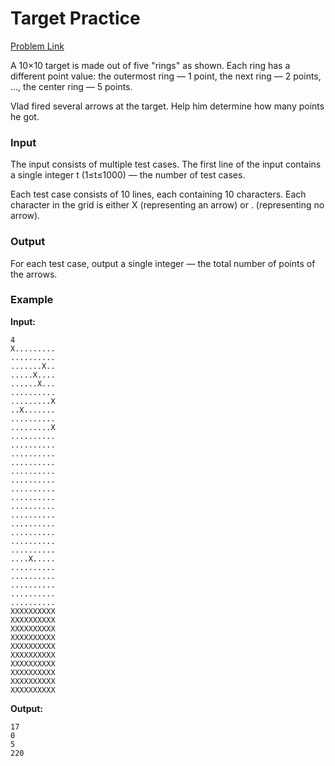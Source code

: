 # Target Practice
[Problem Link](https://codeforces.com/problemset/problem/1873/C)

A 10×10 target is made out of five "rings" as shown. Each ring has a different point value: the outermost ring — 1 point, the next ring — 2 points, ..., the center ring — 5 points.

Vlad fired several arrows at the target. Help him determine how many points he got.

### Input
The input consists of multiple test cases. The first line of the input contains a single integer t (1≤t≤1000) — the number of test cases.

Each test case consists of 10 lines, each containing 10 characters. Each character in the grid is either X (representing an arrow) or . (representing no arrow).

### Output
For each test case, output a single integer — the total number of points of the arrows.

### Example

**Input:**
```
4
X.........
..........
.......X..
.....X....
......X...
..........
.........X
..X.......
..........
.........X
..........
..........
..........
..........
..........
..........
..........
..........
..........
..........
..........
..........
..........
..........
....X.....
..........
..........
..........
..........
..........
XXXXXXXXXX
XXXXXXXXXX
XXXXXXXXXX
XXXXXXXXXX
XXXXXXXXXX
XXXXXXXXXX
XXXXXXXXXX
XXXXXXXXXX
XXXXXXXXXX
XXXXXXXXXX
```

**Output:**
```
17
0
5
220
```